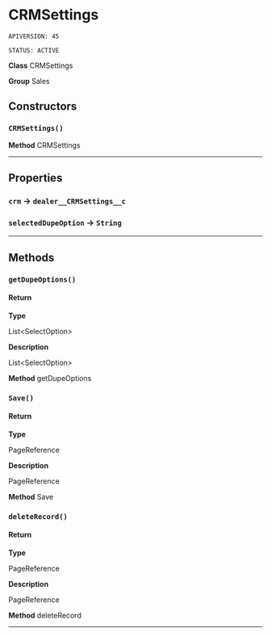 # CRMSettings

`APIVERSION: 45`

`STATUS: ACTIVE`



**Class** CRMSettings


**Group** Sales

## Constructors
### `CRMSettings()`

**Method** CRMSettings

---
## Properties

### `crm` → `dealer__CRMSettings__c`


### `selectedDupeOption` → `String`


---
## Methods
### `getDupeOptions()`
#### Return

**Type**

List&lt;SelectOption&gt;

**Description**

List&lt;SelectOption&gt;


**Method** getDupeOptions

### `Save()`
#### Return

**Type**

PageReference

**Description**

PageReference


**Method** Save

### `deleteRecord()`
#### Return

**Type**

PageReference

**Description**

PageReference


**Method** deleteRecord

---
